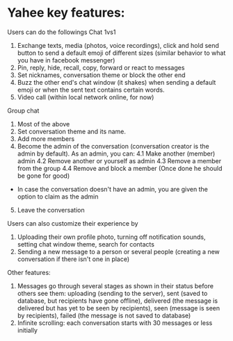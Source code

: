 # Yahee key features:

Users can do the followings
Chat 1vs1
1. Exchange texts, media (photos, voice recordings), click and hold send button to send a default emoji of different sizes (similar behavior to what you have in facebook messenger)
2. Pin, reply, hide, recall, copy, forward or react to messages
3. Set nicknames, conversation theme or block the other end
4. Buzz the other end's chat window (it shakes) when sending a default emoji or when the sent text contains certain words.
5. Video call (within local network online, for now)

Group chat
1. Most of the above
2. Set conversation theme and its name.
3. Add more members
4. Become the admin of the conversation (conversation creator is the admin by default). As an admin, you can:
4.1 Make another (member) admin
4.2 Remove another or yourself as admin
4.3 Remove a member from the group
4.4 Remove and block a member (Once done he should be gone for good)
* In case the conversation doesn't have an admin, you are given the option to claim as the admin
5. Leave the conversation

Users can also customize their experience by
1. Uploading their own profile photo, turning off notification sounds, setting chat window theme, search for contacts
2. Sending a new message to a person or several people (creating a new conversation if there isn't one in place)

Other features:
1. Messages go through several stages as shown in their status before others see them: uploading (sending to the server), sent (saved to database, but recipients have gone offline), delivered (the message is delivered but has yet to be seen by recipients), seen (message is seen by recipients),  failed (the message is not saved to database)
2. Infinite scrolling: each conversation starts with 30 messages or less initially
